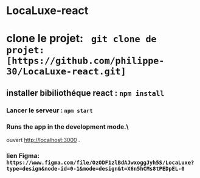 # LocaLuxe-react


# clone le projet: ` git clone de projet: [https://github.com/philippe-30/LocaLuxe-react.git]`

## installer bibiliothéque react : `npm install`

### Lancer le serveur : `npm start`

### Runs the app in the development mode.\
ouvert [http://localhost:3000](http://localhost:3000) .

### lien Figma: `https://www.figma.com/file/OzODF1zlBdAJwxoggJyh5S/LocaLuxe?type=design&node-id=0-1&mode=design&t=X6n5hCMs8tPEDpEL-0`
